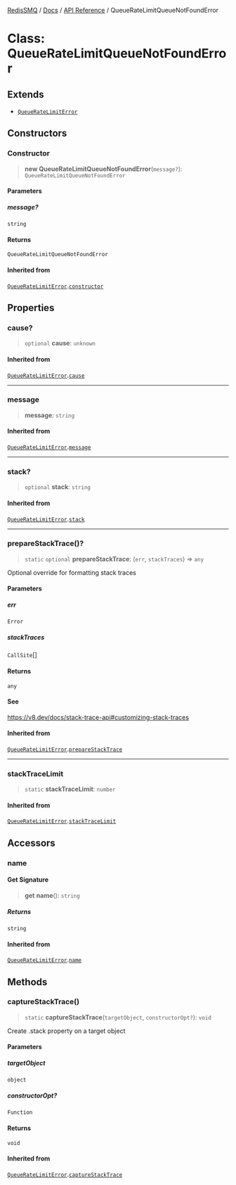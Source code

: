[RedisSMQ](../../../README.md) / [Docs](../../README.md) / [API Reference](../README.md) / QueueRateLimitQueueNotFoundError

# Class: QueueRateLimitQueueNotFoundError

## Extends

- [`QueueRateLimitError`](QueueRateLimitError.md)

## Constructors

### Constructor

> **new QueueRateLimitQueueNotFoundError**(`message?`): `QueueRateLimitQueueNotFoundError`

#### Parameters

##### message?

`string`

#### Returns

`QueueRateLimitQueueNotFoundError`

#### Inherited from

[`QueueRateLimitError`](QueueRateLimitError.md).[`constructor`](QueueRateLimitError.md#constructor)

## Properties

### cause?

> `optional` **cause**: `unknown`

#### Inherited from

[`QueueRateLimitError`](QueueRateLimitError.md).[`cause`](QueueRateLimitError.md#cause)

***

### message

> **message**: `string`

#### Inherited from

[`QueueRateLimitError`](QueueRateLimitError.md).[`message`](QueueRateLimitError.md#message)

***

### stack?

> `optional` **stack**: `string`

#### Inherited from

[`QueueRateLimitError`](QueueRateLimitError.md).[`stack`](QueueRateLimitError.md#stack)

***

### prepareStackTrace()?

> `static` `optional` **prepareStackTrace**: (`err`, `stackTraces`) => `any`

Optional override for formatting stack traces

#### Parameters

##### err

`Error`

##### stackTraces

`CallSite`[]

#### Returns

`any`

#### See

https://v8.dev/docs/stack-trace-api#customizing-stack-traces

#### Inherited from

[`QueueRateLimitError`](QueueRateLimitError.md).[`prepareStackTrace`](QueueRateLimitError.md#preparestacktrace)

***

### stackTraceLimit

> `static` **stackTraceLimit**: `number`

#### Inherited from

[`QueueRateLimitError`](QueueRateLimitError.md).[`stackTraceLimit`](QueueRateLimitError.md#stacktracelimit)

## Accessors

### name

#### Get Signature

> **get** **name**(): `string`

##### Returns

`string`

#### Inherited from

[`QueueRateLimitError`](QueueRateLimitError.md).[`name`](QueueRateLimitError.md#name)

## Methods

### captureStackTrace()

> `static` **captureStackTrace**(`targetObject`, `constructorOpt?`): `void`

Create .stack property on a target object

#### Parameters

##### targetObject

`object`

##### constructorOpt?

`Function`

#### Returns

`void`

#### Inherited from

[`QueueRateLimitError`](QueueRateLimitError.md).[`captureStackTrace`](QueueRateLimitError.md#capturestacktrace)
